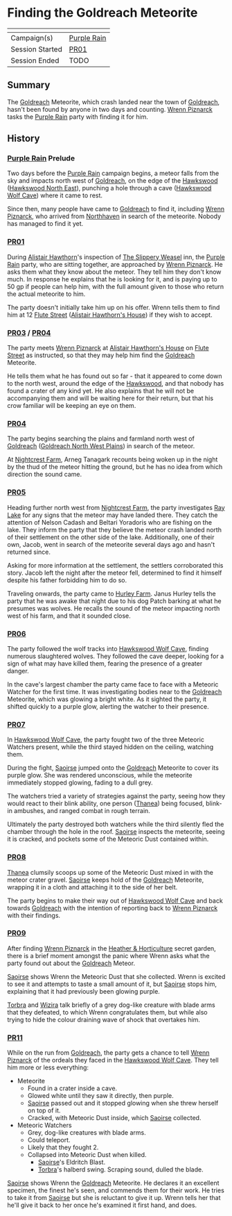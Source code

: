 # Finding the Goldreach Meteorite

| []() | |
| --- | --- |
| Campaign(s) | [Purple Rain](../README.md) |
| Session Started | [PR01](../sessions.md/PR01.md) |
| Session Ended | TODO |

## Summary

The [Goldreach](../../../astarus/civilisations/kingdom-of-astor/settlements/goldreach/README.md) Meteorite, which crash landed near the town of [Goldreach](../../../astarus/civilisations/kingdom-of-astor/settlements/goldreach/README.md), hasn't been found by anyone in two days and counting. [Wrenn Piznarck](../../../astarus/people/wrenn-piznarck.md) tasks the [Purple Rain](../README.md) party with finding it for him.

## History

### [Purple Rain](../README.md) Prelude

Two days before the [Purple Rain](../README.md) campaign begins, a meteor falls from the sky and impacts north west of [Goldreach](../../../astarus/civilisations/kingdom-of-astor/settlements/goldreach/README.md), on the edge of the [Hawkswood](../../../astarus/places/forests/hawkswood.md) ([Hawkswood North East](../../../astarus/civilisations/kingdom-of-astor/settlements/goldreach/places/hawkswood-north-east.md)), punching a hole through a cave ([Hawkswood Wolf Cave](../../../astarus/civilisations/kingdom-of-astor/settlements/goldreach/places/hawkswood-wolf-cave.md)) where it came to rest.

Since then, many people have came to [Goldreach](../../../astarus/civilisations/kingdom-of-astor/settlements/goldreach/README.md) to find it, including [Wrenn Piznarck](../../../astarus/people/wrenn-piznarck.md), who arrived from [Northhaven](../../../astarus/places/cities/northhaven.md) in search of the meteorite. Nobody has managed to find it yet.

### [PR01](../sessions.md/PR01.md)

During [Alistair Hawthorn](../../../astarus/people/alistair-hawthorn.md)'s inspection of [The Slippery Weasel](../../../astarus/civilisations/kingdom-of-astor/settlements/goldreach/places/the-slippery-weasel.md) inn, the [Purple Rain](../README.md) party, who are sitting together, are approached by [Wrenn Piznarck](../../../astarus/people/wrenn-piznarck.md). He asks them what they know about the meteor. They tell him they don't know much. In response he explains that he is looking for it, and is paying up to 50 gp if people can help him, with the full amount given to those who return the actual meteorite to him.

The party doesn't initially take him up on his offer. Wrenn tells them to find him at 12 [Flute Street](../../../astarus/civilisations/kingdom-of-astor/settlements/goldreach/places/flute-street.md) ([Alistair Hawthorn's House](../../../astarus/civilisations/kingdom-of-astor/settlements/goldreach/places/alistair-hawthorns-house.md)) if they wish to accept.

### [PR03](../sessions.md/PR03.md) / [PR04](../sessions.md/PR04.md)

The party meets [Wrenn Piznarck](../../../astarus/people/wrenn-piznarck.md) at [Alistair Hawthorn's House](../../../astarus/civilisations/kingdom-of-astor/settlements/goldreach/places/alistair-hawthorns-house.md) on [Flute Street](../../../astarus/civilisations/kingdom-of-astor/settlements/goldreach/places/flute-street.md) as instructed, so that they may help him find the [Goldreach](../../../astarus/civilisations/kingdom-of-astor/settlements/goldreach/README.md) Meteorite.

He tells them what he has found out so far - that it appeared to come down to the north west, around the edge of the [Hawkswood](../../../astarus/places/forests/hawkswood.md), and that nobody has found a crater of any kind yet. He also explains that he will not be accompanying them and will be waiting here for their return, but that his crow familiar will be keeping an eye on them.

### [PR04](../sessions.md/PR04.md)

The party begins searching the plains and farmland north west of [Goldreach](../../../astarus/civilisations/kingdom-of-astor/settlements/goldreach/README.md) ([Goldreach North West Plains](../../../astarus/civilisations/kingdom-of-astor/settlements/goldreach/places/goldreach-north-west-plains.md)) in search of the meteor.

At [Nightcrest Farm](../../../astarus/civilisations/kingdom-of-astor/settlements/goldreach/places/nightcrest-farm.md), Arneg Tanagark recounts being woken up in the night by the thud of the meteor hitting the ground, but he has no idea from which direction the sound came.

### [PR05](../sessions.md/PR05.md)

Heading further north west from [Nightcrest Farm](../../../astarus/civilisations/kingdom-of-astor/settlements/goldreach/places/nightcrest-farm.md), the party investigates [Ray Lake](../../../astarus/civilisations/kingdom-of-astor/settlements/goldreach/places/ray-lake.md) for any signs that the meteor may have landed there. They catch the attention of Nelson Cadash and Beltari Yoradoris who are fishing on the lake. They inform the party that they believe the meteor crash landed north of their settlement on the other side of the lake. Additionally, one of their own, Jacob, went in search of the meteorite several days ago and hasn't returned since.

Asking for more information at the settlement, the settlers corroborated this story. Jacob left the night after the meteor fell, determined to find it himself despite his father forbidding him to do so.

Traveling onwards, the party came to [Hurley Farm](../../../astarus/civilisations/kingdom-of-astor/settlements/goldreach/places/hurley-farm.md). Janus Hurley tells the party that he was awake that night due to his dog Patch barking at what he presumes was wolves. He recalls the sound of the meteor impacting north west of his farm, and that it sounded close.

### [PR06](../sessions.md/PR06.md)

The party followed the wolf tracks into [Hawkswood Wolf Cave](../../../astarus/civilisations/kingdom-of-astor/settlements/goldreach/places/hawkswood-wolf-cave.md), finding numerous slaughtered wolves. They followed the cave deeper, looking for a sign of what may have killed them, fearing the presence of a greater danger.

In the cave's largest chamber the party came face to face with a Meteoric Watcher for the first time. It was investigating bodies near to the [Goldreach](../../../astarus/civilisations/kingdom-of-astor/settlements/goldreach/README.md) Meteorite, which was glowing a bright white. As it sighted the party, it shifted quickly to a purple glow, alerting the watcher to their presence.

### [PR07](../sessions.md/PR07.md)

In [Hawkswood Wolf Cave](../../../astarus/civilisations/kingdom-of-astor/settlements/goldreach/places/hawkswood-wolf-cave.md), the party fought two of the three Meteoric Watchers present, while the third stayed hidden on the ceiling, watching them.

During the fight, [Saoirse](../../../astarus/people/saoirse.md) jumped onto the [Goldreach](../../../astarus/civilisations/kingdom-of-astor/settlements/goldreach/README.md) Meteorite to cover its purple glow. She was rendered unconscious, while the meteorite immediately stopped glowing, fading to a dull grey.

The watchers tried a variety of strategies against the party, seeing how they would react to their blink ability, one person ([Thanea](../../../astarus/people/thanea.md)) being focused, blink-in ambushes, and ranged combat in rough terrain.

Ultimately the party destroyed both watchers while the third silently fled the chamber through the hole in the roof. [Saoirse](../../../astarus/people/saoirse.md) inspects the meteorite, seeing it is cracked, and pockets some of the Meteoric Dust contained within.

### [PR08](../sessions.md/PR08.md)

[Thanea](../../../astarus/people/thanea.md) clumsily scoops up some of the Meteoric Dust mixed in with the meteor crater gravel. [Saoirse](../../../astarus/people/saoirse.md) keeps hold of the [Goldreach](../../../astarus/civilisations/kingdom-of-astor/settlements/goldreach/README.md) Meteorite, wrapping it in a cloth and attaching it to the side of her belt.

The party begins to make their way out of [Hawkswood Wolf Cave](../../../astarus/civilisations/kingdom-of-astor/settlements/goldreach/places/hawkswood-wolf-cave.md) and back towards [Goldreach](../../../astarus/civilisations/kingdom-of-astor/settlements/goldreach/README.md) with the intention of reporting back to [Wrenn Piznarck](../../../astarus/people/wrenn-piznarck.md) with their findings.

### [PR09](../sessions.md/PR09.md)

After finding [Wrenn Piznarck](../../../astarus/people/wrenn-piznarck.md) in the [Heather & Horticulture](../../../astarus/civilisations/kingdom-of-astor/settlements/goldreach/places/heather-and-horticulture.md) secret garden, there is a brief moment amongst the panic where Wrenn asks what the party found out about the [Goldreach](../../../astarus/civilisations/kingdom-of-astor/settlements/goldreach/README.md) Meteor.

[Saoirse](../../../astarus/people/saoirse.md) shows Wrenn the Meteoric Dust that she collected. Wrenn is excited to see it and attempts to taste a small amount of it, but [Saoirse](../../../astarus/people/saoirse.md) stops him, explaining that it had previously been glowing purple.

[Torbra](../../../astarus/people/torbra.md) and [Wizira](../../../astarus/people/wizira.md) talk briefly of a grey dog-like creature with blade arms that they defeated, to which Wrenn congratulates them, but while also trying to hide the colour draining wave of shock that overtakes him.

### [PR11](../sessions.md/PR11.md)

While on the run from [Goldreach](../../../astarus/civilisations/kingdom-of-astor/settlements/goldreach/README.md), the party gets a chance to tell [Wrenn Piznarck](../../../astarus/people/wrenn-piznarck.md) of the ordeals they faced in the [Hawkswood Wolf Cave](../../../astarus/civilisations/kingdom-of-astor/settlements/goldreach/places/hawkswood-wolf-cave.md). They tell him more or less everything:

- Meteorite
  - Found in a crater inside a cave.
  - Glowed white until they saw it directly, then purple.
  - [Saoirse](../../../astarus/people/saoirse.md) passed out and it stopped glowing when she threw herself on top of it.
  - Cracked, with Meteoric Dust inside, which [Saoirse](../../../astarus/people/saoirse.md) collected.
- Meteoric Watchers
  - Grey, dog-like creatures with blade arms.
  - Could teleport.
  - Likely that they fought 2.
  - Collapsed into Meteoric Dust when killed.
    - [Saoirse](../../../astarus/people/saoirse.md)'s Eldritch Blast.
    - [Torbra](../../../astarus/people/torbra.md)'s halberd swing. Scraping sound, dulled the blade.

[Saoirse](../../../astarus/people/saoirse.md) shows Wrenn the [Goldreach](../../../astarus/civilisations/kingdom-of-astor/settlements/goldreach/README.md) Meteorite. He declares it an excellent specimen, the finest he's seen, and commends them for their work. He tries to take it from [Saoirse](../../../astarus/people/saoirse.md) but she is reluctant to give it up. Wrenn tells her that he'll give it back to her once he's examined it first hand, and does.
